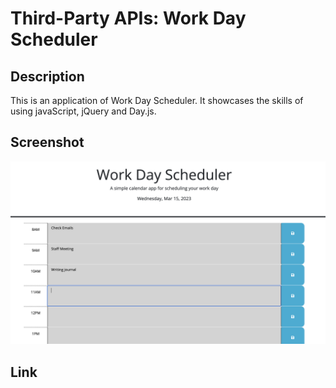 # Third-Party APIs: Work Day Scheduler

## Description

This is an application of Work Day Scheduler. It showcases the skills of using javaScript, jQuery and Day.js.

## Screenshot

![work day scheduler](./Assets/Screenshot.png)

## Link
